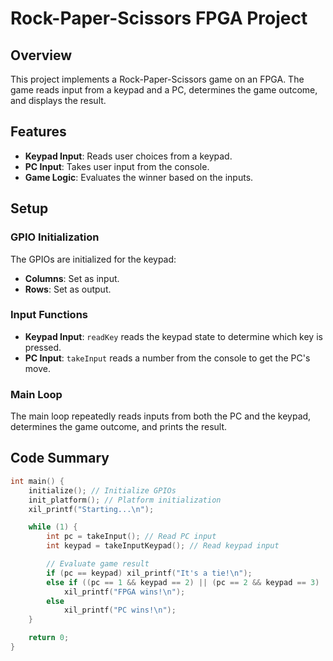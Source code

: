 # Rock-Paper-Scissors FPGA Project

## Overview

This project implements a Rock-Paper-Scissors game on an FPGA. The game reads input from a keypad and a PC, determines the game outcome, and displays the result.

## Features

- **Keypad Input**: Reads user choices from a keypad.
- **PC Input**: Takes user input from the console.
- **Game Logic**: Evaluates the winner based on the inputs.

## Setup

### GPIO Initialization

The GPIOs are initialized for the keypad:
- **Columns**: Set as input.
- **Rows**: Set as output.

### Input Functions

- **Keypad Input**: `readKey` reads the keypad state to determine which key is pressed.
- **PC Input**: `takeInput` reads a number from the console to get the PC's move.

### Main Loop

The main loop repeatedly reads inputs from both the PC and the keypad, determines the game outcome, and prints the result.

## Code Summary

```c
int main() {
    initialize(); // Initialize GPIOs
    init_platform(); // Platform initialization
    xil_printf("Starting...\n");

    while (1) {
        int pc = takeInput(); // Read PC input
        int keypad = takeInputKeypad(); // Read keypad input

        // Evaluate game result
        if (pc == keypad) xil_printf("It's a tie!\n");
        else if ((pc == 1 && keypad == 2) || (pc == 2 && keypad == 3) || (pc == 3 && keypad == 1))
            xil_printf("FPGA wins!\n");
        else
            xil_printf("PC wins!\n");
    }

    return 0;
}
